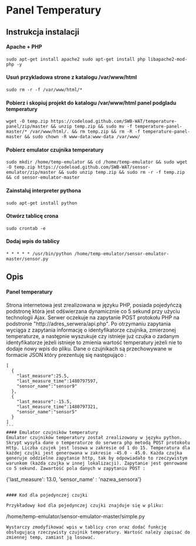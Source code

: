 # Panel Temperatury
## Instrukcja instalacji
#### Apache + PHP
```
sudo apt-get install apache2 sudo apt-get install php libapache2-mod-php -y
```
#### Usuń przykladowa strone z katalogu /var/www/html
```
sudo rm -r -f /var/www/html/*
```
#### Pobierz i skopiuj projekt do katalogu /var/www/html panel podgladu temperatury
```
wget -O temp.zip https://codeload.github.com/SWB-WAT/temperature-panel/zip/master && unzip temp.zip && sudo mv -f temperature-panel-master/* /var/www/html/. && rm temp.zip && rm -R -f temperature-panel-master && sudo chown -R www-data:www-data /var/www/
```
#### Pobierz emulator czujnika temperatury
```
sudo mkdir /home/temp-emulator && cd /home/temp-emulator && sudo wget -O temp.zip https://codeload.github.com/SWB-WAT/sensor-emulator/zip/master && sudo unzip temp.zip && sudo rm -r -f temp.zip && cd sensor-emulator-master
```
#### Zainstaluj interpreter pythona
```
sudo apt-get install python
```
#### Otwórz tablicę crona
```
sudo crontab -e

```
#### Dodaj wpis do tablicy
```
* * * * * /usr/bin/python /home/temp-emulator/sensor-emulator-master/sensor.py
```
## Opis
#### Panel temperatury
Strona internetowa jest zrealizowana w języku PHP, posiada pojedyńczą podstronę która jest odświerzana dynamicznie co 5 sekund przy użyciu technologii Ajax. 
Serwer oczekuje na zapytanie POST protokołu PHP na podstronie "http://adres_serwera/api.php". Po otrzymaniu zapytania wyciąga z zapytania informację o identyfikatorze czujnika, zmierzonej temperaturze, a następnie wyszukuje czy istnieje już czujka o zadanym identyfikatorze jeżeli istnieje to zmienia wartość temperatury jeżeli nie to dodaje nowy wpis do pliku. Dane o czujnikach są przechowywane w formacie JSON który prezentuję się następująco :
````
[
  {
    "last_measure":25.5,
    "last_measure_time":1480797597,
    "sensor_name":"sensor9"
  },
  {
    "last_measure":-15.5,
    "last_measure_time":1480797321,
    "sensor_name":"sensor5"
  }
]
```
#### Emulator czujników temperatury
Emulator czujników temperatury został zrealizowany w języku python. Skrypt wysyła dane o temperaturze do serwera php metodą POST protokołu Http. Liczba czujek jest losowa w zakresie od 1 do 15. Temperatura dla każdej czujki jest generowana w zakresie -45.0 - 45.0. Każda czujka generuje oddzielne zapytanie http, tak by odpowiadało to rzeczywistym warunkom (każda czujka w innej lokalizacji). Zapytanie jest genrowane co 5 sekund. Zawartość pola danych w zapytaniu POST : 
````
{'last_measure': 13.0, 'sensor_name' : 'nazwa_sensora'}
```

#### Kod dla pojedynczej czujki

Przykładowy kod dla pojedynczej czujki znajduje się w pliku:
````
/home/temp-emulator/sensor-emulator-master/simple.py
```
Wystarczy zmodyfikować wpis w tablicy cron oraz dodać funkcję obsługującą rzeczywisty czujnik temperatury. Wartość należy zapisać do zmiennej temp, zamiast ją losować.

